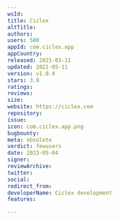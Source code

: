```yaml
---
wsId: 
title: Ciclex
altTitle: 
authors: 
users: 500
appId: com.ciclex.app
appCountry: 
released: 2021-03-11
updated: 2021-05-11
version: v1.0.4
stars: 3.9
ratings: 
reviews: 
size: 
website: https://ciclex.com
repository: 
issue: 
icon: com.ciclex.app.png
bugbounty: 
meta: obsolete
verdict: fewusers
date: 2023-05-04
signer: 
reviewArchive: 
twitter: 
social: 
redirect_from: 
developerName: Ciclex development
features: 

---
```


